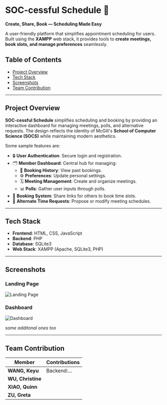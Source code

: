 # SOC-cessful Schedule 📅  
**Create, Share, Book — Scheduling Made Easy**  

A user-friendly platform that simplifies appointment scheduling for users. Built using the **XAMPP** web stack, it provides tools to **create meetings, book slots, and manage preferences** seamlessly.

## Table of Contents
- [Project Overview](#project-overview) 
- [Tech Stack](#tech-stack)  
- [Screenshots](#screenshots)  
- [Team Contribution](#team-contribution)
  
---

## Project Overview  
**SOC-cessful Schedule** simplifies scheduling and booking by providing an interactive dashboard for managing meetings, polls, and alternative requests. The design reflects the identity of McGill's **School of Computer Science (SOCS)** while maintaining modern aesthetics.

Some sample features are:
- 🔒 **User Authentication**: Secure login and registration.  
- 🗂 **Member Dashboard**: Central hub for managing:  
   - 📜 **Booking History**: View past bookings.  
   - ⚙️ **Preferences**: Update personal settings.  
   - 🗓 **Meeting Management**: Create and organize meetings.  
   - 📊 **Polls**: Gather user inputs through polls.  
- 📆 **Booking System**: Share links for others to book time slots.  
- 🔄 **Alternate Time Requests**: Propose or modify meeting schedules.  
---

## Tech Stack  
- **Frontend**: HTML, CSS, JavaScript  
- **Backend**: PHP  
- **Database**: SQLite3
- **Web Stack**: XAMPP (Apache, SQLite3, PHP)  

---

## Screenshots  
### Landing Page  
![Landing Page](screenshots/landing_page.png)  

### Dashboard  
![Dashboard](screenshots/dashboard.png)  

*some additonal ones too*

---

## Team Contribution  
| **Member**        | **Contributions**                        |  
|--------------------|-----------------------------------------|  
| **WANG, Keyu**     | Backend:... |  
| **WU, Christine**  |   |  
| **XIAO, Quinn**    |    |  
| **ZU, Greta**      |       |  

